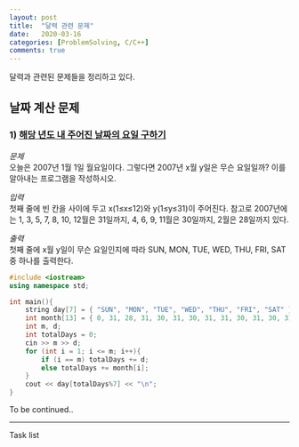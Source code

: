 ```yaml
---
layout: post
title:  "달력 관련 문제"
date:   2020-03-16
categories: [ProblemSolving, C/C++]
comments: true
---
```

달력과 관련된 문제들을 정리하고 있다.

## 날짜 계산 문제

### 1) [해당 년도 내 주어진 날짜의 요일 구하기][1]
*문제*  
오늘은 2007년 1월 1일 월요일이다. 그렇다면 2007년 x월 y일은 무슨 요일일까? 이를 알아내는 프로그램을 작성하시오.

*입력*  
첫째 줄에 빈 칸을 사이에 두고 x(1≤x≤12)와 y(1≤y≤31)이 주어진다. 참고로 2007년에는 1, 3, 5, 7, 8, 10, 12월은 31일까지, 4, 6, 9, 11월은 30일까지, 2월은 28일까지 있다.

*출력*  
첫째 줄에 x월 y일이 무슨 요일인지에 따라 SUN, MON, TUE, WED, THU, FRI, SAT중 하나를 출력한다.

```cpp
#include <iostream>
using namespace std;

int main(){
    string day[7] = { "SUN", "MON", "TUE", "WED", "THU", "FRI", "SAT" };
	int month[13] = { 0, 31, 28, 31, 30, 31, 30, 31, 31, 30, 31, 30, 31 };
    int m, d;
    int totalDays = 0;
    cin >> m >> d;
    for (int i = 1; i <= m; i++){
        if (i == m) totalDays += d;
        else totalDays += month[i];
    }
    cout << day[totalDays%7] << "\n";
}
```

To be continued..

[1]: https://www.acmicpc.net/problem/1924

---

Task list  

